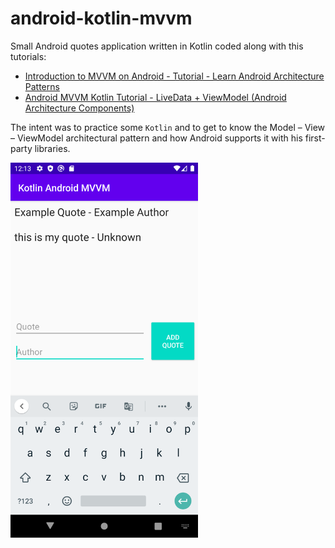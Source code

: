 # android-kotlin-mvvm

Small Android quotes application written in Kotlin coded along with this tutorials:

- [Introduction to MVVM on Android - Tutorial - Learn Android Architecture Patterns](https://www.youtube.com/watch?v=_T4zjIEkGOM)
- [Android MVVM Kotlin Tutorial - LiveData + ViewModel (Android Architecture Components)](https://www.youtube.com/watch?v=d7UxPYxgBoA)

The intent was to practice some `Kotlin` and to get to know the Model – View – ViewModel architectural pattern and how Android supports it with his first-party libraries.

<img src="/extras/android-kotlin-mvvm.png" width="300" alt="Application screenshot"/>